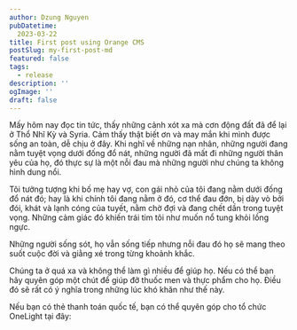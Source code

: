 ```yaml
---
author: Dzung Nguyen
pubDatetime:
  2023-03-22
title: First post using Orange CMS
postSlug: my-first-post-md
featured: false
tags:
  - release
description: ''
ogImage: ''
draft: false
---
```

Mấy hôm nay đọc tin tức, thấy những cảnh xót xa mà cơn động đất đã để lại ở Thổ Nhĩ Kỳ và Syria. Cảm thấy thật biết ơn và may mắn khi mình được sống an toàn, dễ chịu ở đây. Khi nghĩ về những nạn nhân, những người đang nằm tuyệt vọng dưới đống đổ nát, những người đã mất đi những người thân yêu của họ, đó thực sự là một nỗi đau mà những người như chúng ta không hình dung nổi.

Tôi tưởng tượng khi bố mẹ hay vợ, con gái nhỏ của tôi đang nằm dưới đống đổ nát đó; hay là khi chính tôi đang nằm ở đó, cơ thể đau đớn, bị dày vò bởi đói, khát và lạnh cóng của tuyết, nằm chờ đợi và đang chết dần trong tuyệt vọng. Những cảm giác đó khiến trái tim tôi như muốn nổ tung khỏi lồng ngực.

Những người sống sót, họ vẫn sống tiếp nhưng nỗi đau đó họ sẽ mang theo suốt cuộc đời và giằng xé trong từng khoảnh khắc.

Chúng ta ở quá xa và không thể làm gì nhiều để giúp họ. Nếu có thể bạn hãy quyên góp một chút để giúp đỡ thuốc men và thực phẩm cho họ. Điều đó sẽ rất có ý nghĩa trong những lúc khó khăn như thế này.

Nếu bạn có thẻ thanh toán quốc tế, bạn có thể quyên góp cho tổ chức OneLight tại đây: